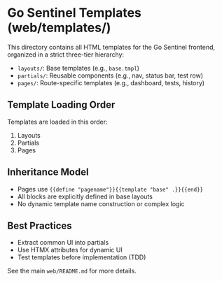 # Go Sentinel Templates (web/templates/)

This directory contains all HTML templates for the Go Sentinel frontend, organized in a strict three-tier hierarchy:

- `layouts/`: Base templates (e.g., `base.tmpl`)
- `partials/`: Reusable components (e.g., nav, status bar, test row)
- `pages/`: Route-specific templates (e.g., dashboard, tests, history)

## Template Loading Order
Templates are loaded in this order:
1. Layouts
2. Partials
3. Pages

## Inheritance Model
- Pages use `{{define "pagename"}}{{template "base" .}}{{end}}`
- All blocks are explicitly defined in base layouts
- No dynamic template name construction or complex logic

## Best Practices
- Extract common UI into partials
- Use HTMX attributes for dynamic UI
- Test templates before implementation (TDD)

See the main `web/README.md` for more details.
